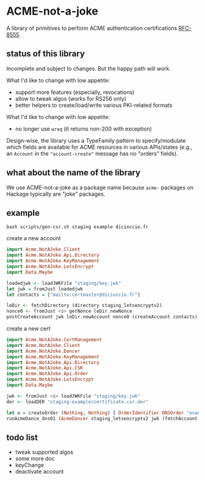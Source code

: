 # ACME-not-a-joke

A library of primitives to perform ACME authentication certifications [RFC-8555](https://datatracker.ietf.org/doc/html/rfc8555).

## status of this library

Incomplete and subject to changes. But the happy path will work.

What I'd like to change with low appetite:
- support more features (especially, revocations)
- allow to tweak algos (works for RS256 only)
- better helpers to create/load/write various PKI-related formats

What I'd like to change with low appetite:
- no longer use `wreq` (it returns non-200 with exception)

Design-wise, the library uses a TypeFamily pattern to specify/modulate which
fields are available for ACME resources in various APIs/states (e.g., an
`Account` in the `"account-create"` message has no "orders" fields).

## what about the name of the library

We use ACME-not-a-joke as a package name because `acme-` packages on Hackage
typically are "joke" packages.

## example

```console
bash scripts/gen-csr.sh staging example dicioccio.fr
```

create a new account

```hs
import Acme.NotAJoke.Client
import Acme.NotAJoke.Api.Directory
import Acme.NotAJoke.KeyManagement
import Acme.NotAJoke.LetsEncrypt
import Data.Maybe

loadedjwk <- loadJWKFile "staging/key.jwk"
let jwk = fromJust loadedjwk
let contacts = ["mailto:certmaster@dicioccio.fr"]

leDir <- fetchDirectory (directory staging_letsencryptv2)
nonce0 <- fromJust <$> getNonce leDir.newNonce
postCreateAccount jwk leDir.newAccount nonce0 (createAccount contacts)
```

create a new cert

```hs
import Acme.NotAJoke.CertManagement
import Acme.NotAJoke.Client
import Acme.NotAJoke.Dancer
import Acme.NotAJoke.KeyManagement
import Acme.NotAJoke.Api.Directory
import Acme.NotAJoke.Api.CSR
import Acme.NotAJoke.Api.Order
import Acme.NotAJoke.LetsEncrypt
import Data.Maybe

jwk <- fromJust <$> loadJWKFile "staging/key.jwk"
der <- loadDER "staging-example/certificate.csr.der"

let o = createOrder (Nothing, Nothing) [ OrderIdentifier DNSOrder "example.dicioccio.fr" ]
runAcmeDance_dns01 (AcmeDancer staging_letsencryptv2 jwk (fetchAccount ["mailto:certmaster@dicioccio.fr"]) (CSR der) o (ghciDance "staging-example/certificate.pem"))
```


## todo list

- tweak supported algos
- some more doc
- keyChange
- deactivate account
